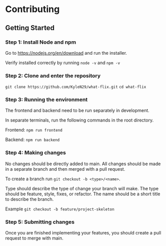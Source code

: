 # Contributing

## Getting Started

### Step 1: Install Node and npm

Go to https://nodejs.org/en/download and run the installer.

Verify installed correctly by running `node -v` and `npm -v`

### Step 2: Clone and enter the repository

`git clone https://github.com/KyleN29/what-flix.git` `cd what-flix`

### Step 3: Running the environment

The frontend and backend need to be run separately in development.

In separate terminals, run the following commands in the root directory.

Frontend: `npm run frontend`

Backend: `npm run backend`

### Step 4: Making changes

No changes should be directly added to main. All changes should be made in a
separate branch and then merged with a pull request.

To create a branch run `git checkout -b <type>/<name>`.

Type should describe the type of change your branch will make. The type should
be feature, style, fixes, or refactor. The name should be a short title to
describe the branch.

Example `git checkout -b feature/project-skeleton`

### Step 5: Submitting changes

Once you are finished implementing your features, you should create a pull
request to merge with main.

```

```
